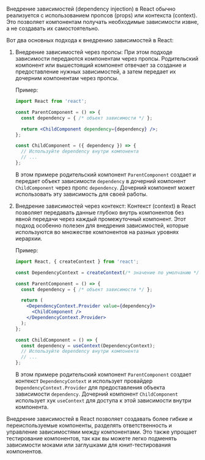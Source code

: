 Внедрение зависимостей (dependency injection) в React обычно реализуется с использованием пропсов (props) или контекста (context). Это позволяет компонентам получать необходимые зависимости извне, а не создавать их самостоятельно.

Вот два основных подхода к внедрению зависимостей в React:

1. Внедрение зависимостей через пропсы:
   При этом подходе зависимости передаются компонентам через пропсы. Родительский компонент или вышестоящий компонент отвечает за создание и предоставление нужных зависимостей, а затем передает их дочерним компонентам через пропсы.

   Пример:

   ```jsx
   import React from 'react';

   const ParentComponent = () => {
     const dependency = { /* объект зависимости */ };

     return <ChildComponent dependency={dependency} />;
   };

   const ChildComponent = ({ dependency }) => {
     // Используйте dependency внутри компонента
     // ...
   };
   ```

   В этом примере родительский компонент `ParentComponent` создает и передает объект зависимости `dependency` в дочерний компонент `ChildComponent` через пропс `dependency`. Дочерний компонент может использовать эту зависимость для своей работы.

2. Внедрение зависимостей через контекст:
   Контекст (context) в React позволяет передавать данные глубоко внутрь компонентов без явной передачи через каждый промежуточный компонент. Этот подход особенно полезен для внедрения зависимостей, которые используются во множестве компонентов на разных уровнях иерархии.

   Пример:

   ```jsx
   import React, { createContext } from 'react';

   const DependencyContext = createContext(/* значение по умолчанию */);

   const ParentComponent = () => {
     const dependency = { /* объект зависимости */ };

     return (
       <DependencyContext.Provider value={dependency}>
         <ChildComponent />
       </DependencyContext.Provider>
     );
   };

   const ChildComponent = () => {
     const dependency = useContext(DependencyContext);
     // Используйте dependency внутри компонента
     // ...
   };
   ```

   В этом примере родительский компонент `ParentComponent` создает контекст `DependencyContext` и использует провайдер `DependencyContext.Provider` для предоставления объекта зависимости `dependency`. Дочерний компонент `ChildComponent` использует хук `useContext` для доступа к этой зависимости внутри компонента.

Внедрение зависимостей в React позволяет создавать более гибкие и переиспользуемые компоненты, разделять ответственность и управление зависимостями между компонентами. Это также упрощает тестирование компонентов, так как вы можете легко подменять зависимости моками или заглушками для юнит-тестирования компонентов.